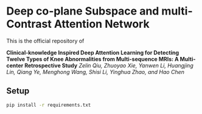 #  Deep co-plane Subspace and multi-Contrast Attention Network
This is the official repository of 

**Clinical-knowledge Inspired Deep Attention Learning for Detecting Twelve Types of Knee Abnormalities from Multi-sequence MRIs: A Multi-center Retrospective Study** 
*Zelin Qiu, Zhuoyao Xie, Yanwen Li, Huangjing Lin, Qiang Ye, Menghong Wang, Shisi Li, Yinghua Zhao, and Hao Chen*

## Setup
```bash
pip install -r requirements.txt
```




